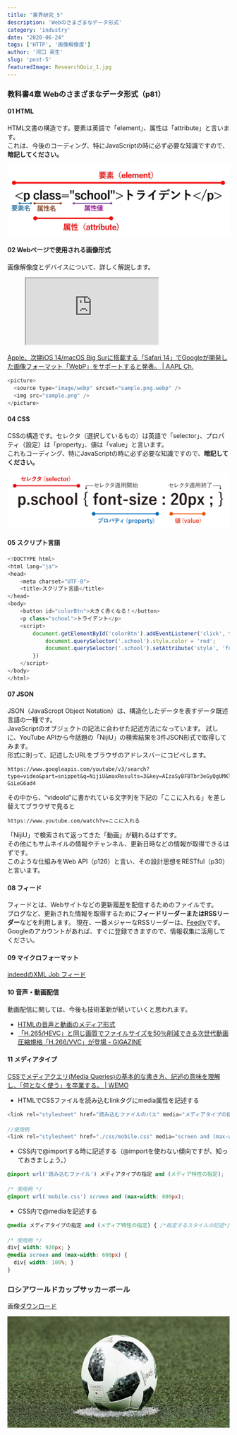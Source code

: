 ```yaml
---
title: "業界研究_5"
description: 'Webのさまざまなデータ形式'
category: 'industry'
date: "2020-06-24"
tags: ['HTTP', '画像解像度']
author: '河口 英生'
slug: 'post-5'
featuredImage: ResearchQuiz_1.jpg
---
```

<div class="post-section">
<h3 class="title is-5" >教科書4章 Webのさまざまなデータ形式（p81）</h3>
<h4 class="title is-6">01 HTML</h4>

HTML文書の構造です。要素は英語で「element」、属性は「attribute」と言います。  
これは、今後のコーディング、特にJavaScriptの時に必ず必要な知識ですので、__暗記してください。__

![要素と属性](../../images/html_elements.jpg)

<h4 class="title is-6">02 Webページで使用される画像形式</h4>

画像解像度とデバイスについて、詳しく解説します。

<figure class="is-fullwidth slide">
  <iframe src="https://drive.google.com/file/d/1MSpyvRRfp-MNc7BVZKAYIELQf-1FjMWO/preview"></iframe>
</figure>

[Apple、次期iOS 14/macOS Big Surに搭載する「Safari 14」でGoogleが開発した画像フォーマット「WebP」をサポートすると発表。 | AAPL Ch.](https://applech2.com/archives/20200623-apple-safari-14-support-webp.html)

```javascript
<picture>
  <source type="image/webp" srcset="sample.png.webp" />
  <img src="sample.png" />
</picture>
```

<h4 class="title is-6">04 CSS</h4>

CSSの構造です。セレクタ（選択しているもの）は英語で「selector」、プロパティ（設定）は「property」、値は「value」と言います。  
これもコーディング、特にJavaScriptの時に必ず必要な知識ですので、__暗記してください。__

![セレクタとプロパティ](../../images/css-slector.jpg)

<h4 class="title is-6">05 スクリプト言語</h4>

```javascript
<!DOCTYPE html>
<html lang="ja">
<head>
    <meta charset="UTF-8">
    <title>スクリプト言語</title>
</head>
<body>
    <button id="colorBtn">大きく赤くなる！</button>
    <p class="school">トライデント</p>
    <script>
        document.getElementById('colorBtn').addEventListener('click', function() {
            document.querySelector('.school').style.color = 'red';
            document.querySelector('.school').setAttribute('style', 'font-size:3em')
        })
    </script>
</body>
</html>
```

<h4 class="title is-6">07 JSON</h4>

JSON（JavaScropt Object Notation）は、構造化したデータを表すデータ既述言語の一種です。  
JavaScriptのオブジェクトの記法に合わせた記述方法になっています。
試しに、YouTube APIから今話題の「NijiU」の検索結果を3件JSON形式で取得してみます。  
形式に則って、記述したURLをブラウザのアドレスバーにコピペします。

```
https://www.googleapis.com/youtube/v3/search?type=video&part=snippet&q=NijiU&maxResults=3&key=AIzaSyBFBTbr3eGyQgUMKlDMWtnEO-GiLeG6ad4
```
その中から、"videoId"に書かれている文字列を下記の「ここに入れる」を差し替えてブラウザで見ると

```
https://www.youtube.com/watch?v=ここに入れる
```
「NijiU」で検索されて返ってきた「動画」が観れるはずです。  
その他にもサムネイルの情報やチャンネル、更新日時などの情報が取得できるはずです。  
このような仕組みをWeb API（p126）と言い、その設計思想をRESTful（p30）と言います。

<h4 class="title is-6">08 フィード</h4>

フィードとは、Webサイトなどの更新履歴を配信するためのファイルです。  
ブログなど、更新された情報を取得するために**フィードリーダーまたはRSSリーダー**などを利用します。
現在、一番メジャーなRSSリーダーは、[Feedly](https://feedly.com/i/welcome)です。  
Googleのアカウントがあれば、すぐに登録できますので、情報収集に活用してください。

<h4 class="title is-6">09 マイクロフォーマット</h4>

[indeedのXML Job フィード](https://techdocs.indeedeng.io/jp/xml-job-feed/)

<h4 class="title is-6">10 音声・動画配信</h4>

動画配信に関しては、今後も技術革新が続いていくと思われます。

- [HTMLの音声と動画のメディア形式](https://developer.mozilla.org/ja/docs/Web/HTML/Supported_media_formats)
- [「H.265/HEVC」と同じ画質でファイルサイズを50％削減できる次世代動画圧縮規格「H.266/VVC」が登場 - GIGAZINE](https://gigazine.net/news/20200707-h-266-vcc/)

<h4 class="title is-6">11 メディアタイプ</h4>

[CSSでメディアクエリ(Media Queries)の基本的な書き方、記述の意味を理解し、「何となく使う」を卒業する。 | WEMO](https://wemo.tech/839)

- HTMLでCSSファイルを読み込むlinkタグにmedia属性を記述する

```javascript
<link rel="stylesheet" href="読み込むファイルのパス" media="メディアタイプの指定 and (メディア特性の指定)">

//使用例
<link rel="stylesheet" href="./css/mobile.css" media="screen and (max-width: 600px)">
```

- CSS内で@importする時に記述する（@importを使わない傾向ですが、知っておきましょう。）

```css
@inport url('読み込むファイル') メディアタイプの指定 and (メディア特性の指定);

/* 使用例 */
@import url('mobile.css') screen and (max-width: 600px);
```

- CSS内で@mediaを記述する

```css
@media メディアタイプの指定 and (メディア特性の指定) { /*指定するスタイルの記述*/ }

/* 使用例 */
div{ width: 920px; }
@media screen and (max-width: 600px) {
  div{ width: 100%; }
}
```

</div>

<div class="post-section">
<h3 class="title is-5">ロシアワールドカップサッカーボール</h3>

画像[ダウンロード](https://drive.google.com/file/d/1kEZgK4f7132y6Y5YoXp5Dhy9_xuNGmFn/view?usp=sharing)  

![サッカーボール](../../images/football.jpg)
</div>